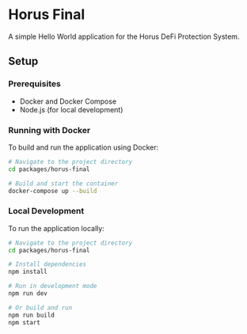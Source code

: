 # Horus Final

A simple Hello World application for the Horus DeFi Protection System.

## Setup

### Prerequisites

- Docker and Docker Compose
- Node.js (for local development)

### Running with Docker

To build and run the application using Docker:

```bash
# Navigate to the project directory
cd packages/horus-final

# Build and start the container
docker-compose up --build
```

### Local Development

To run the application locally:

```bash
# Navigate to the project directory
cd packages/horus-final

# Install dependencies
npm install

# Run in development mode
npm run dev

# Or build and run
npm run build
npm start
```
